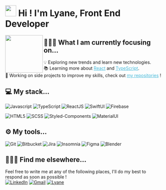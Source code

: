 # <img src="https://cdn.jsdelivr.net/gh/Th3Wall/assets-cdn/PersonalGithubReadme/HandGreet.gif" width="35px" />&nbsp;<b>Hi ! I'm Lyane, Front End Developer</b>
<img src="https://user-images.githubusercontent.com/74155949/145909583-ee28c3bd-2f9f-4605-8ece-9abc06f47152.png"
    width=120px align=left />


## 👨🏻‍💻 What I am currently focusing on...
💡 Exploring new trends and learn new technologies.<br/>
📚 Learning more about <a style="color:#45b8d8" href="https://reactjs.org/" target="blank">React</a> and <a style="color:#45b8d8" href="https://www.typescriptlang.org/" target="blank">TypeScript</a>.<br/>
🚀 Working on side projects to improve my skills, check out <a style="color: #45b8d8" href="https://github.com/lyanedev?tab=repositories">my repositories</a> !


## 💻 My stack...
<p>
 <img alt="Javascript" src="https://img.shields.io/badge/-JavaScript-F7DF1E?style=flat-square&logo=javascript&logoColor=black" />
 <img alt="TypeScript" src="https://img.shields.io/badge/-TypeScript-3178C6?style=flat-square&logo=typescript&logoColor=white">
 <img alt="ReactJS" src="https://img.shields.io/badge/-React-61DAFB?style=flat-square&logo=react&logoColor=black" />
 <img alt="SwiftUI" src="https://img.shields.io/badge/-SwiftUI-f05138?style=flat-square&logo=swift&logoColor=white" />
 <img alt="Firebase" src="https://img.shields.io/badge/-Firebase-ffca28?style=flat-square&logo=firebase&logoColor=white" />
</p>
<p>
    <img alt="HTML5" src="https://img.shields.io/badge/-HTML5-E34F26?style=flat-square&logo=html5&logoColor=white" /></a>
    <img alt="SCSS" src="https://img.shields.io/badge/-SCSS-7F2B7B?style=flat-square&logo=SASS&logoColor=white" />
    <img alt="Styled-Components" src="https://img.shields.io/badge/-Styled_Components-DB7093?style=flat-square&logo=styledcomponents&logoColor=white" />
    <img alt="MaterialUI" src="https://img.shields.io/badge/-MaterialUI-3178C6?style=flat-square&logo=react&logoColor=white" />
 </p>

## ⚙️ My tools...
<p>
<img alt="Git" src="https://img.shields.io/badge/-Git-F05032?style=flat-square&logo=git&logoColor=white" />
<img alt="Bitbucket" src="https://img.shields.io/badge/-Bitbucket-0052CC?style=flat-square&logo=bitbucket&logoColor=white" />
<img alt="Jira" src="https://img.shields.io/badge/-Jira-0052CC?style=flat-square&logo=jira&logoColor=white" />
<img alt="Insomnia" src="https://img.shields.io/badge/-Insomnia-4000BF?style=flat-square&logo=insomnia&logoColor=white" />
<img alt="Figma" src="https://img.shields.io/badge/-Figma-21375A?style=flat-square&logo=figma&logoColor=white" />
<img alt="Blender" src="https://img.shields.io/badge/-Blender-F5792A?style=flat-square&logo=blender&logoColor=white" />
</p>




## 🙋🏻‍♂️ Find me elsewhere...
Feel free to write me at any of the following places, I'll do my best to respond as soon as possible !<br/>
<a href="https://www.linkedin.com/in/lyanelamara/" target="_blank"><img alt="LinkedIn" src="https://img.shields.io/badge/-Linkedin-%230077B5.svg?&style=for-the-badge&logo=linkedin&logoColor=white" /></a>
<a href="mailto:hey@lyane.dev" target="_blank"><img alt="Gmail" src="https://img.shields.io/badge/-Gmail-white?style=for-the-badge&logo=gmail&logoColor=#BB001B" /></a>
<a href="https://wwwlyane.dev" target="_blank"><img alt="Lyane" src="https://img.shields.io/badge/-PortFolio-white?&style=for-the-badge&logo=google&logoColor=black" />


